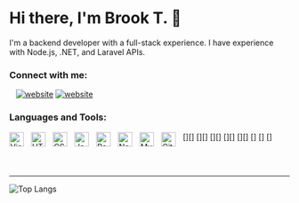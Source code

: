 # Hi there, I'm Brook T. 👋 

I'm a backend developer with a full-stack experience. I have experience with Node.js, .NET, and Laravel APIs.

### Connect with me:

&nbsp;&nbsp;
[![website](https://www.google.com/url?sa=i&url=https%3A%2F%2Fen.wikipedia.org%2Fwiki%2FTelegram_%2528software%2529&psig=AOvVaw3EemuyHhOApmuUUW4h1kLm&ust=1704806273018000&source=images&cd=vfe&opi=89978449&ved=0CBIQjRxqFwoTCNCgsrvwzYMDFQAAAAAdAAAAABAD)](https://t.me/Brook_ty)
[![website](https://www.google.com/url?sa=i&url=https%3A%2F%2Fen.wikipedia.org%2Fwiki%2FTelegram_%2528software%2529&psig=AOvVaw3EemuyHhOApmuUUW4h1kLm&ust=1704806273018000&source=images&cd=vfe&opi=89978449&ved=0CBIQjRxqFwoTCNCgsrvwzYMDFQAAAAAdAAAAABAD)](https://t.me/Brook_ty)

### Languages and Tools:

[<img align="left" alt="Visual Studio Code" width="26px" src="https://cdn.jsdelivr.net/gh/devicons/devicon/icons/vscode/vscode-original.svg" style="padding-right:10px;" />][]
[<img align="left" alt="HTML5" width="26px" src="https://cdn.jsdelivr.net/gh/devicons/devicon/icons/html5/html5-original.svg" style="padding-right:10px;" />][]
[<img align="left" alt="CSS3" width="26px" src="https://cdn.jsdelivr.net/gh/devicons/devicon/icons/css3/css3-original.svg" style="padding-right:10px;" />][]
[<img align="left" alt="JavaScript" width="26px" src="https://cdn.jsdelivr.net/gh/devicons/devicon/icons/javascript/javascript-original.svg" style="padding-right:10px;" />][]
[<img align="left" alt="React" width="26px" src="https://cdn.jsdelivr.net/gh/devicons/devicon/icons/react/react-original.svg" style="padding-right:10px;" />][]
[<img align="left" alt="Node.js" width="26px" src="https://cdn.jsdelivr.net/gh/devicons/devicon/icons/nodejs/nodejs-original.svg" style="padding-right:10px;" />]
[<img align="left" alt="MySQL" width="26px" src="https://cdn.jsdelivr.net/gh/devicons/devicon/icons/mysql/mysql-original.svg" style="padding-right:10px;" />]
[<img align="left" alt="Git" width="26px" src="https://cdn.jsdelivr.net/gh/devicons/devicon/icons/git/git-original.svg" style="padding-right:10px;" />]
<!-- [<img align="left" alt="GitHub" width="26px" src="https://user-images.githubusercontent.com/3369400/139447912-e0f43f33-6d9f-45f8-be46-2df5bbc91289.png" style="padding-right:10px;" />](https://www.youtube.com/playlist?list=PLkwxH9e_vrAJ0WbEsFA9W3I1W-g_BTsbt#gh-dark-mode-only)
[<img align="left" alt="GitHub" width="26px" src="https://user-images.githubusercontent.com/3369400/139448065-39a229ba-4b06-434b-bc67-616e2ed80c8f.png" style="padding-right:10px;" />](https://www.youtube.com/playlist?list=PLkwxH9e_vrAJ0WbEsFA9W3I1W-g_BTsbt#gh-light-mode-only)
[<img align="left" alt="Terminal" width="26px" src="./img/terminal-light.svg" />](https://www.youtube.com/playlist?list=PLkwxH9e_vrAJ0WbEsFA9W3I1W-g_BTsbt#gh-light-mode-only)
[<img align="left" alt="Terminal" width="26px" src="./img/terminal-dark.svg" />](https://www.youtube.com/playlist?list=PLkwxH9e_vrAJ0WbEsFA9W3I1W-g_BTsbt#gh-dark-mode-only) -->

<br />
<br />

---
![Top Langs](https://github-readme-stats.vercel.app/api/top-langs/?username=brooktewabe&hide_progress=true)


[Telegram]: https://t.me/Brook_ty
